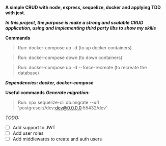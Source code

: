 **A simple CRUD with node, express, sequelize, docker and applying TDD with jest.**

***In this project, the purpose is make a strong and scalable CRUD application, using 
and implementing third party libs to show my skills***

**Commands**
>Run: docker-compose up -d (to up docker containers)

>Run: docker-compose down (to down containers)

>Run: docker-compose up -d --force-recreate (to recreate the database)

***Dependencies: docker, docker-compose***

**Useful commands**
***Generate migration:***
>Run: npx sequelize-cli db:migrate --url 'postgresql://dev:dev@0.0.0.0:55432/dev'

*TODO:*
- [ ] Add support to JWT
- [ ] Add user roles
- [ ] Add middlewares to create and auth users
